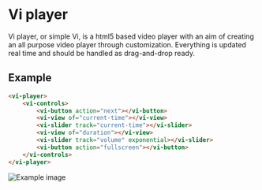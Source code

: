 # Vi player
Vi player, or simple Vi, is a html5 based video player with an aim of creating an all purpose video player through customization. Everything is updated real time and should be handled as drag-and-drop ready.

## Example
```html
<vi-player>
	<vi-controls>
		<vi-button action="next"></vi-button>
		<vi-view of="current-time"></vi-view>
		<vi-slider track="current-time"></vi-slider>
		<vi-view of="duration"></vi-view>
		<vi-slider track="volume" exponential></vi-slider>
        <vi-button action="fullscreen"></vi-button>
	</vi-controls>
</vi-player>
```
![Example image](https://marius.im/u/01213.png)

